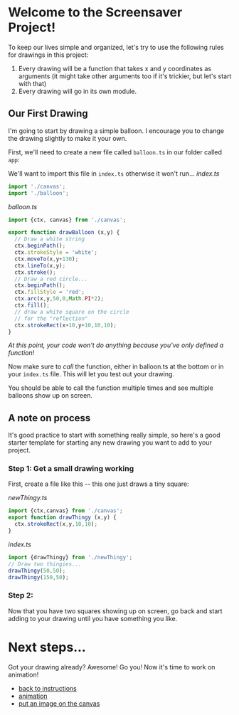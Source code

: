 # Welcome to the Screensaver Project!

To keep our lives simple and organized, let's try to use the following rules for drawings in this project:

1. Every drawing will be a function that takes x and y coordinates as arguments (it might take other arguments too if it's trickier, but let's start with that)
2. Every drawing will go in its own module.

## Our First Drawing

I'm going to start by drawing a simple balloon. I encourage you to change the drawing slightly to make it your own.

First, we'll need to create a new file called `balloon.ts` in our folder called `app`:

We'll want to import this file in `index.ts` otherwise it won't run...
*index.ts*
```typescript
import './canvas';
import './balloon';
```

*balloon.ts*
```typescript
import {ctx, canvas} from './canvas';

export function drawBalloon (x,y) {
  // Draw a white string
  ctx.beginPath();
  ctx.strokeStyle = 'white';
  ctx.moveTo(x,y+130);
  ctx.lineTo(x,y);
  ctx.stroke();
  // Draw a red circle...
  ctx.beginPath();
  ctx.fillStyle = 'red';
  ctx.arc(x,y,50,0,Math.PI*2);
  ctx.fill();
  // draw a white square on the circle
  // for the "reflection"
  ctx.strokeRect(x+10,y+10,10,10);  
}
```

*At this point, your code won't do anything because you've only defined a function!*

Now make sure to *call* the function, either in balloon.ts at the bottom or in your `index.ts` file. This will let you test out your drawing.

You should be able to call the function multiple times and see multiple balloons show up on screen.

## A note on process

It's good practice to start with something really simple, so here's a good starter template for starting any new drawing you want to add to your project.

### Step 1: Get a small drawing working

First, create a file like this -- this one just draws a tiny square:

*newThingy.ts*
```typescript
import {ctx,canvas} from './canvas';
export function drawThingy (x,y) {
  ctx.strokeRect(x,y,10,10);
}
```

*index.ts*
```typescript
import {drawThingy} from './newThingy';
// Draw two thingies...
drawThingy(50,50);
drawThingy(150,50);
```

### Step 2:
Now that you have two squares showing up on screen, go back and start adding to your drawing until you have something you like.

# Next steps...

Got your drawing already? Awesome! Go you! Now it's time to work on animation!
- [back to instructions](./instructions.md)
- [animation](./animation.md)
- [put an image on the canvas](./image.md)